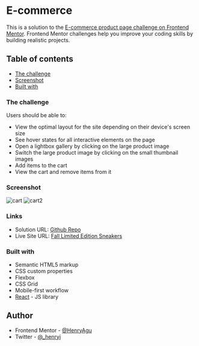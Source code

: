 # E-commerce

This is a solution to the [E-commerce product page challenge on Frontend Mentor](https://www.frontendmentor.io/challenges/ecommerce-product-page-UPsZ9MJp6). Frontend Mentor challenges help you improve your coding skills by building realistic projects.

## Table of contents

- [The challenge](#the-challenge)
- [Screenshot](#screenshot)
- [Built with](#built-with)

### The challenge

Users should be able to:

- View the optimal layout for the site depending on their device's screen size
- See hover states for all interactive elements on the page
- Open a lightbox gallery by clicking on the large product image
- Switch the large product image by clicking on the small thumbnail images
- Add items to the cart
- View the cart and remove items from it


### Screenshot
![cart](https://user-images.githubusercontent.com/74037448/229741998-42593637-1361-4709-9893-edc66cdf2a7b.PNG)
![cart2](https://user-images.githubusercontent.com/74037448/229742011-eae7bc01-9d3b-4d49-b67e-d5a18f7d04a9.PNG)



### Links

- Solution URL: [Github Repo](https://github.com/HenryAgu/E-commerce)
- Live Site URL: [Fall Limited Edition Sneakers](https://cmmerce-cart.netlify.app/)

### Built with

- Semantic HTML5 markup
- CSS custom properties
- Flexbox
- CSS Grid
- Mobile-first workflow
- [React](https://reactjs.org/) - JS library

## Author

- Frontend Mentor - [@HenryAgu](https://www.frontendmentor.io/profile/HenryAgu)
- Twitter - [@_henryi](https://twitter.com/_henryi)
